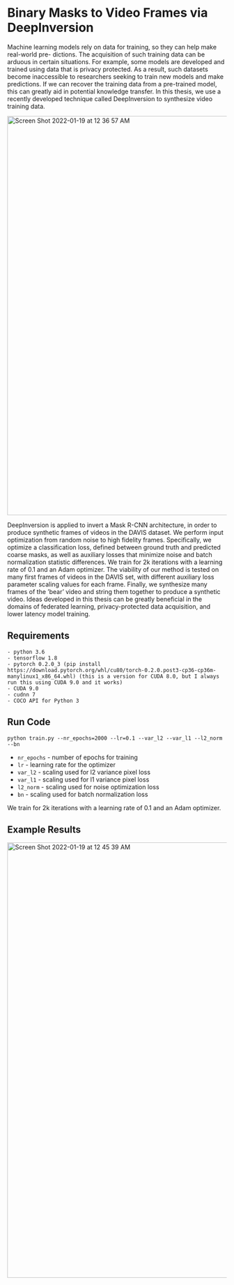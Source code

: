 # Binary Masks to Video Frames via DeepInversion
Machine learning models rely on data for training, so they can help make real-world pre- dictions. The acquisition of such training data can be arduous in certain situations. For example, some models are developed and trained using data that is privacy protected. As a result, such datasets become inaccessible to researchers seeking to train new models and make predictions. If we can recover the training data from a pre-trained model, this can greatly aid in potential knowledge transfer. In this thesis, we use a recently developed technique called DeepInversion to synthesize video training data.

<img width="916" alt="Screen Shot 2022-01-19 at 12 36 57 AM" src="https://user-images.githubusercontent.com/40223805/150070495-acfce110-ea39-4036-bbe6-94f5f696b1b3.png">

DeepInversion is applied to invert a Mask R-CNN architecture, in order to produce synthetic frames of videos in the DAVIS dataset. We perform input optimization from random noise to high fidelity frames. Specifically, we optimize a classification loss, defined between ground truth and predicted coarse masks, as well as auxiliary losses that minimize noise and batch normalization statistic differences. We train for 2k iterations with a learning rate of 0.1 and an Adam optimizer. The viability of our method is tested on many first frames of videos in the DAVIS set, with different auxiliary loss parameter scaling values for each frame. Finally, we synthesize many frames of the ’bear’ video and string them together to produce a synthetic video. Ideas developed in this thesis can be greatly beneficial in the domains of federated learning, privacy-protected data acquisition, and lower latency model training.


## Requirements
```setup
- python 3.6
- tensorflow 1.8
- pytorch 0.2.0_3 (pip install https://download.pytorch.org/whl/cu80/torch-0.2.0.post3-cp36-cp36m-manylinux1_x86_64.whl) (this is a version for CUDA 8.0, but I always run this using CUDA 9.0 and it works)
- CUDA 9.0
- cudnn 7
- COCO API for Python 3
```
## Run Code

`python train.py --nr_epochs=2000 --lr=0.1 --var_l2 --var_l1 --l2_norm --bn`


- `nr_epochs` - number of epochs for training
- `lr` - learning rate for the optimizer
- `var_l2` - scaling used for l2 variance pixel loss
- `var_l1` - scaling used for l1 variance pixel loss
- `l2_norm` - scaling used for noise optimization loss
- `bn` - scaling used for batch normalization loss

We train for 2k iterations with a learning rate of 0.1 and an Adam optimizer. 

## Example Results

<img width="999" alt="Screen Shot 2022-01-19 at 12 45 39 AM" src="https://user-images.githubusercontent.com/40223805/150071425-211060dd-318d-46f2-81f7-e5010c309d95.png">

